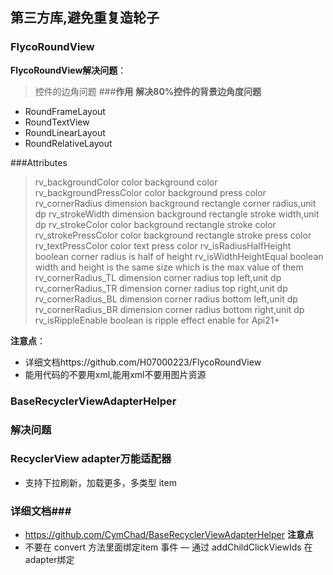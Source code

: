 ## **第三方库,避免重复造轮子**

### **FlycoRoundView**
**FlycoRoundView解决问题**：
> 控件的边角问题
###**作用**
**解决80%控件的背景边角度问题**

- RoundFrameLayout
- RoundTextView
- RoundLinearLayout
- RoundRelativeLayout

###Attributes
> rv_backgroundColor	color	background color
> rv_backgroundPressColor	color	background press color
> rv_cornerRadius	dimension	background rectangle corner radius,unit dp
> rv_strokeWidth	dimension	background rectangle stroke width,unit dp
> rv_strokeColor	color	background rectangle stroke color
> rv_strokePressColor	color	background rectangle stroke press color
> rv_textPressColor	color	text press color
> rv_isRadiusHalfHeight	boolean	corner radius is half of height
> rv_isWidthHeightEqual	boolean	width and height is the same size which is the max value of them
> rv_cornerRadius_TL	dimension	corner radius top left,unit dp
> rv_cornerRadius_TR	dimension	corner radius top right,unit dp
> rv_cornerRadius_BL	dimension	corner radius bottom left,unit dp
> rv_cornerRadius_BR	dimension	corner radius bottom right,unit dp
> rv_isRippleEnable	boolean	is ripple effect enable for Api21+

**注意点**：
- 详细文档https://github.com/H07000223/FlycoRoundView
- 能用代码的不要用xml,能用xml不要用图片资源

### **BaseRecyclerViewAdapterHelper**
### **解决问题**
### **RecyclerView adapter万能适配器**
- 支持下拉刷新，加载更多，多类型 item
### 详细文档###
- https://github.com/CymChad/BaseRecyclerViewAdapterHelper
**注意点**
- 不要在 convert 方法里面绑定item 事件
— 通过 addChildClickViewIds 在adapter绑定


